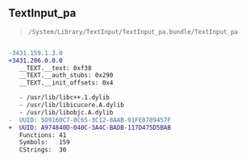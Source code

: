 ## TextInput_pa

> `/System/Library/TextInput/TextInput_pa.bundle/TextInput_pa`

```diff

-3431.159.1.3.0
+3431.206.0.0.0
   __TEXT.__text: 0xf38
   __TEXT.__auth_stubs: 0x290
   __TEXT.__init_offsets: 0x4

   - /usr/lib/libc++.1.dylib
   - /usr/lib/libicucore.A.dylib
   - /usr/lib/libobjc.A.dylib
-  UUID: 5D9160C7-0C65-3C12-8AAB-91FE0789457F
+  UUID: A974840D-040C-3A4C-BADB-117D475D5BAB
   Functions: 41
   Symbols:   159
   CStrings:  30

```
